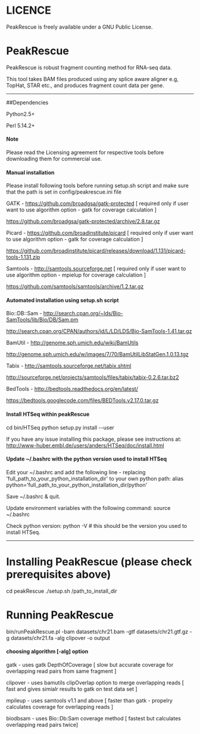 LICENCE
=======

PeakRescue is freely available under a GNU Public License.

PeakRescue
===========

PeakRescue is robust fragment counting method for RNA-seq data.

This tool takes BAM files produced using any splice aware aligner e.g, TopHat, STAR etc., and  produces fragment count data per gene. 

---

##Dependencies

Python2.5+

Perl 5.14.2+


#### Note

Please read the Licensing agreement for respective tools before downloading them for commercial use.

#### Manual installation

Please install following tools before running setup.sh script and make sure that the path is set in config/peakrescue.ini file 

GATK - https://github.com/broadgsa/gatk-protected [ required only if user want to use algorithm option - gatk for coverage calculation ] 

https://github.com/broadgsa/gatk-protected/archive/2.8.tar.gz

Picard - https://github.com/broadinstitute/picard [ required only if user want to use algorithm option - gatk for coverage calculation ] 

https://github.com/broadinstitute/picard/releases/download/1.131/picard-tools-1.131.zip

Samtools - http://samtools.sourceforge.net [ required only if user want to use algorithm option - mpielup for coverage calculation ]

https://github.com/samtools/samtools/archive/1.2.tar.gz

#### Automated installation using setup.sh script

Bio::DB::Sam - http://search.cpan.org/~lds/Bio-SamTools/lib/Bio/DB/Sam.pm 

http://search.cpan.org/CPAN/authors/id/L/LD/LDS/Bio-SamTools-1.41.tar.gz

BamUtil - http://genome.sph.umich.edu/wiki/BamUtils 

http://genome.sph.umich.edu/w/images/7/70/BamUtilLibStatGen.1.0.13.tgz

Tabix - http://samtools.sourceforge.net/tabix.shtml 

http://sourceforge.net/projects/samtools/files/tabix/tabix-0.2.6.tar.bz2

BedTools - http://bedtools.readthedocs.org/en/latest/

https://bedtools.googlecode.com/files/BEDTools.v2.17.0.tar.gz

#### Install HTSeq within peakRescue

cd bin/HTSeq
python setup.py install --user

If you have any issue installing this package, please see instructions at: http://www-huber.embl.de/users/anders/HTSeq/doc/install.html

#### Update ~/.bashrc with the python version used to install HTSeq

Edit your ~/.bashrc and add the following line - replacing 'full_path_to_your_python_installation_dir' to your own python path:
alias python='full_path_to_your_python_installation_dir/python'

Save ~/.bashrc & quit.

Update environment variables with the following command:
source ~/.bashrc

Check python version:
python -V # this should be the version you used to install HTSeq.

---

# Installing PeakRescue (please check prerequisites above)

cd peakRescue
./setup.sh  /path_to_install_dir

# Running PeakRescue

bin/runPeakRescue.pl -bam datasets/chr21.bam -gtf datasets/chr21.gtf.gz -g datasets/chr21.fa -alg clipover -o output

#### choosing algorithm [-alg] option

gatk - uses gatk DepthOfCoverage [ slow but accurate coverage for overlapping read pairs from same fragment ]

clipover - uses bamutils clipOverlap option to merge overlapping reads [ fast and gives simialr results to gatk on test data set ]

mpileup - uses samtools v1.1 and above [ faster than gatk - propelry calculates coverage for overlapping reads ]

biodbsam - uses Bio::Db:Sam coverage method [ fastest but calculates overlapping read pairs twice] 

